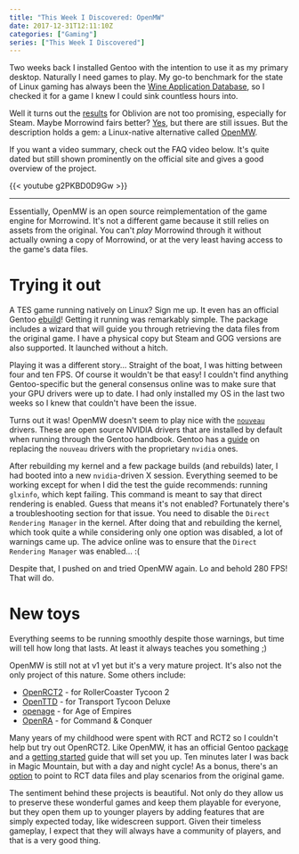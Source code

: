 ```yaml
---
title: "This Week I Discovered: OpenMW"
date: 2017-12-31T12:11:10Z
categories: ["Gaming"]
series: ["This Week I Discovered"]
---
```


Two weeks back I installed Gentoo with the intention to use it as my primary
desktop. Naturally I need games to play. My go-to benchmark for the state of
Linux gaming has always been the [Wine Application
Database](https://appdb.winehq.org/), so I checked it for a game I knew I could
sink countless hours into.

Well it turns out the
[results](https://appdb.winehq.org/objectManager.php?sClass=application&iId=3150)
for Oblivion are not too promising, especially for Steam. Maybe Morrowind fairs
better?
[Yes](https://appdb.winehq.org/objectManager.php?sClass=application&iId=1015),
but there are still issues. But the description holds a gem: a Linux-native
alternative called [OpenMW](https://openmw.org/en/).

If you want a video summary, check out the FAQ video below. It's quite dated but
still shown prominently on the official site and gives a good overview of the
project.

{{< youtube g2PKBD0D9Gw >}}

---

Essentially, OpenMW is an open source reimplementation of the game engine for
Morrowind. It's not a different game because it still relies on assets from the
original. You can't *play* Morrowind through it without actually owning a copy
of Morrowind, or at the very least having access to the game's data files.

# Trying it out

A TES game running natively on Linux? Sign me up. It even has an official Gentoo
[ebuild](https://packages.gentoo.org/packages/games-engines/openmw)! Getting it
running was remarkably simple. The package includes a wizard that will guide you
through retrieving the data files from the original game. I have a physical copy
but Steam and GOG versions are also supported. It launched without a hitch.

Playing it was a different story... Straight of the boat, I was hitting between
four and ten FPS. Of course it wouldn't be that easy! I couldn't find anything
Gentoo-specific but the general consensus online was to make sure that your GPU
drivers were up to date. I had only installed my OS in the last two weeks so I
knew that couldn't have been the issue.

Turns out it was! OpenMW doesn't seem to play nice with the
[`nouveau`](https://wiki.gentoo.org/wiki/Nouveau) drivers. These are open source
NVIDIA drivers that are installed by default when running through the Gentoo
handbook. Gentoo has a
[guide](https://wiki.gentoo.org/wiki/NVidia/nvidia-drivers) on replacing the
`nouveau` drivers with the proprietary `nvidia` ones.

After rebuilding my kernel and a few package builds (and rebuilds) later, I had
booted into a new `nvidia`-driven X session. Everything seemed to be working
except for when I did the test the guide recommends: running `glxinfo`, which
kept failing. This command is meant to say that direct rendering is enabled.
Guess that means it's not enabled? Fortunately there's a troubleshooting section
for that issue. You need to disable the `Direct Rendering Manager` in the
kernel. After doing that and rebuilding the kernel, which took quite a while
considering only one option was disabled, a lot of warnings came up. The advice
online was to ensure that the `Direct Rendering Manager` was enabled... :(

Despite that, I pushed on and tried OpenMW again. Lo and behold 280 FPS! That
will do.

# New toys

Everything seems to be running smoothly despite those warnings, but time will
tell how long that lasts. At least it always teaches you something ;)

OpenMW is still not at v1 yet but it's a very mature project. It's also not the
only project of this nature. Some others include:

* [OpenRCT2](https://openrct2.org/) - for RollerCoaster Tycoon 2
* [OpenTTD](https://www.openttd.org/en/) - for Transport Tycoon Deluxe
* [openage](http://openage.sft.mx/) - for Age of Empires
* [OpenRA](http://www.openra.net/) - for Command & Conquer

Many years of my childhood were spent with RCT and RCT2 so I couldn't help but
try out OpenRCT2. Like OpenMW, it has an official Gentoo
[package](https://packages.gentoo.org/packages/games-simulation/openrct2) and a
[getting started](https://openrct2.website/getting-started/) guide that will set
you up. Ten minutes later I was back in Magic Mountain, but with a day and night
cycle! As a bonus, there's an
[option](https://github.com/OpenRCT2/OpenRCT2/wiki/Loading-RCT1-scenarios-and-data)
to point to RCT data files and play scenarios from the original game.

The sentiment behind these projects is beautiful. Not only do they allow us to
preserve these wonderful games and keep them playable for everyone, but they
open them up to younger players by adding features that are simply expected
today, like widescreen support. Given their timeless gameplay, I expect that
they will always have a community of players, and that is a very good thing.
